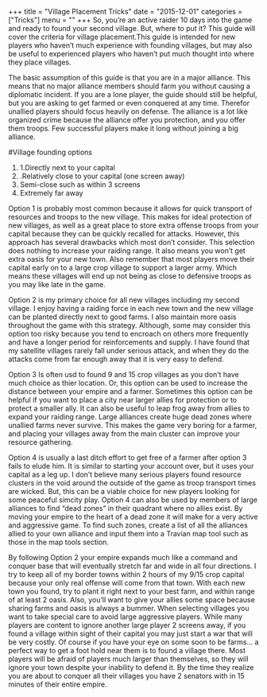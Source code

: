 +++
title = "Village Placement Tricks"
date = "2015-12-01"
categories = ["Tricks"]
menu = ""
+++
So, you’re an active raider 10 days into the game and ready to found your second village. But, where to put it? This guide will cover the criteria for village placement.This guide is intended for new players who haven’t much experience with founding villages, but may also be useful to experienced players who haven’t put much thought into where they place villages.

The basic assumption of this guide is that you are in a major alliance. This means that no major alliance members should farm you without causing a diplomatic incident. If you are a lone player, the guide should still be helpful, but you are asking to get farmed or even conquered at any time. Therefor unallied players should focus heavily on defense. The alliance is a lot like organized crime because the alliance offer you protection, and you offer them troops. Few successful players make it long without joining a big alliance.

#Village founding options

1. 1.Directly next to your capital
2. .Relatively close to your capital (one screen away)
3. Semi-close such as within 3 screens
4. Extremely far away

Option 1 is probably most common because it allows for quick transport of resources and troops to the new village. This makes for ideal protection of new villages, as well as a great place to store extra offense troops from your capital because they can be quickly recalled for attacks. However, this approach has several drawbacks which most don’t consider. This selection does nothing to increase your raiding range. It also means you won’t get extra oasis for your new town. Also remember that most players move their capital early on to a large crop village to support a larger army. Which means these villages will end up not being as close to defensive troops as you may like late in the game.

Option 2 is my primary choice for all new villages including my second village. I enjoy having a raiding force in each new town and the new village can be planted directly next to good farms. I also maintain more oasis throughout the game with this strategy. Although, some may consider this option too risky because you tend to encroach on others more frequently and have a longer period for reinforcements and supply. I have found that my satellite villages rarely fall under serious attack, and when they do the attacks come from far enough away that it is very easy to defend.

Option 3 Is often usd to found 9 and 15 crop villages as you don’t have much choice as thier location. Or, this option can be used to increase the distance between your empire and a farmer. Sometimes this option can be helpful if you want to place a city near larger allies for protection or to protect a smaller ally. It can also be useful to leap frog away from allies to expand your raiding range. Large alliances create huge dead zones where unallied farms never survive. This makes the game very boring for a farmer, and placing your villages away from the main cluster can improve your resource gathering.

Option 4 is usually a last ditch effort to get free of a farmer after option 3 fails to elude him. It is similar to starting your account over, but it uses your capital as a leg up. I don’t believe many serious players found resource clusters in the void around the outside of the game as troop transport times are wicked. But, this can be a viable choice for new players looking for some peaceful simcity play. Option 4 can also be used by members of large alliances to find “dead zones” in their quadrant where no allies exist. By moving your empire to the heart of a dead zone it will make for a very active and aggressive game. To find such zones, create a list of all the alliances allied to your own alliance and input them into a Travian map tool such as those in the map tools section.

By following Option 2 your empire expands much like a command and conquer base that will eventually stretch far and wide in all four directions. I try to keep all of my border towns within 2 hours of my 9/15 crop capital because your only real offense will come from that town. With each new town you found, try to plant it right next to your best farm, and within range of at least 2 oasis. Also, you’ll want to give your allies some space because sharing farms and oasis is always a bummer. When selecting villages you want to take special care to avoid large aggressive players. While many players are content to ignore another large player 2 screens away, if you found a village within sight of their capital you may just start a war that will be very costly. Of course if you have your eye on some soon to be farms… a perfect way to get a foot hold near them is to found a village there. Most players will be afraid of players much larger than themselves, so they will ignore your town despite your inability to defend it. By the time they realize you are about to conquer all their villages you have 2 senators with in 15 minutes of their entire empire.

